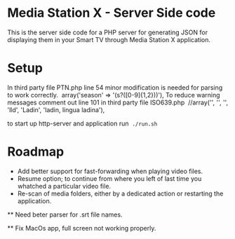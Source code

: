 # Media Station X - Server Side code
This is the server side code for a PHP server for generating JSON for displaying them in your Smart TV through Media Station X application.

Setup
=====
In third party file PTN.php line 54 minor modification is needed for parsing to work correctly.
    &nbsp;array('season' => '(s?([0-9]{1,2}))'),
To reduce warning messages comment out line 101 in third party file ISO639.php
    &nbsp;//array('', '', '', 'lld', 'Ladin', 'ladin, lingua ladina'),

to start up http-server and application run
    &nbsp;`./run.sh`

Roadmap
========
* Add better support for fast-forwarding when playing video files.
* Resume option; to continue from where you left of last time you whatched a particular video file.
* Re-scan of media folders, either by a dedicated action or restarting the application.

** Need beter parser for .srt file names.

** Fix MacOs app, full screen not working properly.
